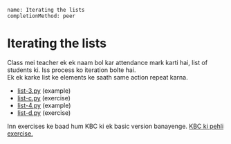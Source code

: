 ```ngMeta
name: Iterating the lists
completionMethod: peer
```
# Iterating the lists

Class mei teacher ek ek naam bol kar attendance mark karti hai, list of students ki. Iss process ko iteration bolte hai.  
Ek ek karke list ke elements ke saath same action repeat karna.  

- [list-3.py](http://navgurukul.org/python/list-3.py) (example)
- [list-c.py](http://navgurukul.org/python/list-c.py) (exercise) 
- [list-4.py](http://navgurukul.org/python/list-4.py) (example)
- [list-d.py](http://navgurukul.org/python/list-d.py) (exercise)

Inn exercises ke baad hum KBC ki ek basic version banayenge. [KBC ki pehli exercise.](http://navgurukul.org/python/kbc.py)

